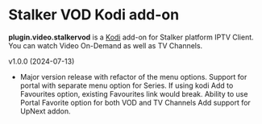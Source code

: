 # Stalker VOD Kodi add-on
**plugin.video.stalkervod** is a [Kodi](https://kodi.tv/) add-on for Stalker platform IPTV Client. You can watch Video On-Demand as well as TV Channels.

v1.0.0  (2024-07-13)
- Major version release with refactor of the menu options. Support for portal with separate menu option for Series.
If using kodi Add to Favourites option, existing Favourites link would break.
Ability to use Portal Favorite option for both VOD and TV Channels
Add support for UpNext addon.
